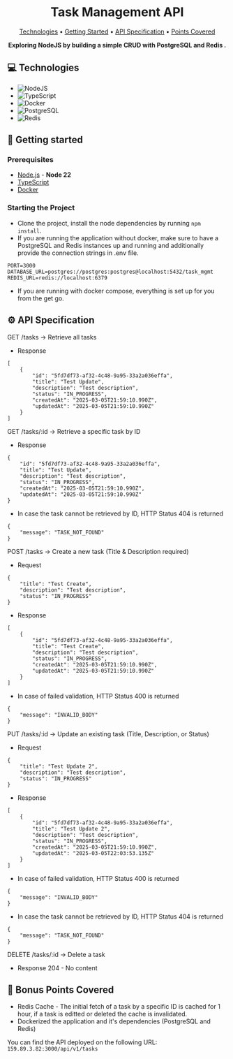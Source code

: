 <h1 align="center" style="font-weight: bold;">Task Management API</h1>

<p align="center">
  <a href="#tech">Technologies</a> •
  <a href="#started">Getting Started</a> •
  <a href="#specification">API Specification</a> •
  <a href="#pointsCovered">Points Covered</a>
</p>

<p align="center">
    <b>Exploring NodeJS by building a simple CRUD with PostgreSQL and Redis .</b>
</p>

<h2 id="tech">💻 Technologies</h2>

- ![NodeJS](https://img.shields.io/badge/Node.js-6DA55F?logo=node.js&logoColor=white)
- ![TypeScript](https://img.shields.io/badge/TypeScript-3178C6?logo=typescript&logoColor=fff)
- ![Docker](https://img.shields.io/badge/Docker-2496ED?logo=docker&logoColor=fff)
- ![PostgreSQL](https://img.shields.io/badge/Postgresql-30363D?logo=postgresql&logoColor=white)
- ![Redis](https://img.shields.io/badge/Redis-%23DD0031.svg?logo=redis&logoColor=white)

<h2 id="started">🚀 Getting started</h2>
<h3>Prerequisites</h3>

- [Node.js](https://nodejs.org/en/download/package-manager) - **Node 22**
- [TypeScript](https://www.npmjs.com/package/typescript)
- [Docker](https://www.docker.com/products/docker-desktop/)

<h3>Starting the Project</h3>

- Clone the project, install the node dependencies by running `npm install`.
- If you are running the application without docker, make sure to have a PostgreSQL and Redis instances up and running
  and additionally provide the connection strings in .env file.

```
PORT=3000
DATABASE_URL=postgres://postgres:postgres@localhost:5432/task_mgmt
REDIS_URL=redis://localhost:6379
```

- If you are running with docker compose, everything is set up for you from the get go.

<h2 id="specification">⚙️ API Specification</h2>
GET /tasks → Retrieve all tasks

- Response

```
[
    {
        "id": "5fd7df73-af32-4c48-9a95-33a2a036effa",
        "title": "Test Update",
        "description": "Test description",
        "status": "IN_PROGRESS",
        "createdAt": "2025-03-05T21:59:10.990Z",
        "updatedAt": "2025-03-05T21:59:10.990Z"
    }
]
```

GET /tasks/:id → Retrieve a specific task by ID

- Response

```
{
    "id": "5fd7df73-af32-4c48-9a95-33a2a036effa",
    "title": "Test Update",
    "description": "Test description",
    "status": "IN_PROGRESS",
    "createdAt": "2025-03-05T21:59:10.990Z",
    "updatedAt": "2025-03-05T21:59:10.990Z"
}
```

- In case the task cannot be retrieved by ID, HTTP Status 404 is returned

```
{
    "message": "TASK_NOT_FOUND"
}
```

POST /tasks → Create a new task (Title & Description required)

- Request

```
{
    "title": "Test Create",
    "description": "Test description",
    "status": "IN_PROGRESS"
}
```

- Response

```
[
    {
        "id": "5fd7df73-af32-4c48-9a95-33a2a036effa",
        "title": "Test Create",
        "description": "Test description",
        "status": "IN_PROGRESS",
        "createdAt": "2025-03-05T21:59:10.990Z",
        "updatedAt": "2025-03-05T21:59:10.990Z"
    }
]
```

- In case of failed validation, HTTP Status 400 is returned

```
{
    "message": "INVALID_BODY"
}
```

PUT /tasks/:id → Update an existing task (Title, Description, or Status)

- Request

```
{
    "title": "Test Update 2",
    "description": "Test description",
    "status": "IN_PROGRESS"
}
```

- Response

```
[
    {
        "id": "5fd7df73-af32-4c48-9a95-33a2a036effa",
        "title": "Test Update 2",
        "description": "Test description",
        "status": "IN_PROGRESS",
        "createdAt": "2025-03-05T21:59:10.990Z",
        "updatedAt": "2025-03-05T22:03:53.135Z"
    }
]
```

- In case of failed validation, HTTP Status 400 is returned

```
{
    "message": "INVALID_BODY"
}
```

- In case the task cannot be retrieved by ID, HTTP Status 404 is returned

```
{
    "message": "TASK_NOT_FOUND"
}
```

DELETE /tasks/:id → Delete a task

- Response 204 - No content

<h2 id="pointsCovered">📃 Bonus Points Covered</h2>

- Redis Cache - The initial fetch of a task by a specific ID is cached for 1 hour, if a task is editted or deleted the cache is invalidated.
- Dockerized the application and it's dependencies (PostgreSQL and Redis)

You can find the API deployed on the following URL: `159.89.3.82:3000/api/v1/tasks` 
